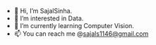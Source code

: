 - 👋 Hi, I’m SajalSinha.
- 👀 I’m interested in Data.
- 🌱 I’m currently learning Computer Vision.
- 📫 You can reach me @sajals1146@gmail.com

<!---
SajalSinha/SajalSinha is a ✨ special ✨ repository because its `README.md` (this file) appears on your GitHub profile.
You can click the Preview link to take a look at your changes.
--->

